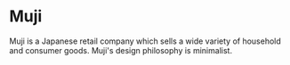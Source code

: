 # Muji

Muji is a Japanese retail company which sells a wide variety of household and consumer goods. Muji's design philosophy is minimalist.
